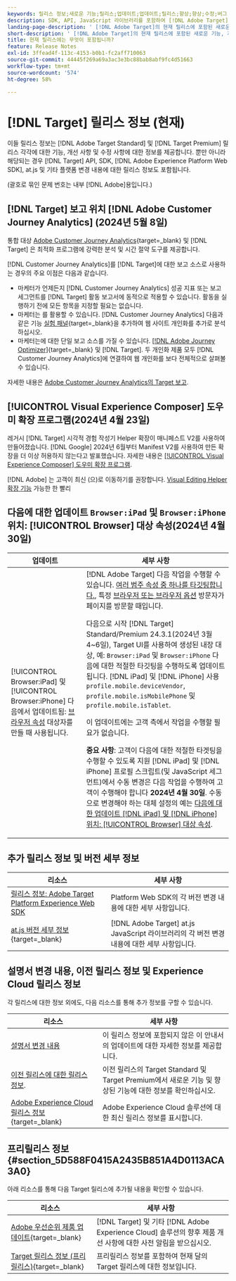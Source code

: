 ```yaml
---
keywords: 릴리스 정보;새로운 기능;릴리스;업데이트;업데이트;릴리스;향상;향상;수정;버그 수정;업데이트
description: SDK, API, JavaScript 라이브러리를 포함하여 [!DNL Adobe Target]의 현재 릴리스에 포함된 새로운 기능 및 개선, 수정 사항에 대해 알아봅니다.
landing-page-description: ' [!DNL Adobe Target]의 현재 릴리스에 포함된 새로운 기능, 개선 사항 및 수정 사항에 대해 알아봅니다.'
short-description: ' [!DNL Adobe Target]의 현재 릴리스에 포함된 새로운 기능, 개선 사항 및 수정 사항에 대해 알아봅니다.'
title: 현재 릴리스에는 무엇이 포함됩니까?
feature: Release Notes
exl-id: 3ffead4f-113c-4153-b0b1-fc2aff710063
source-git-commit: 44445f269a69a3ac3e3bc88bab8abf9fc4d51663
workflow-type: tm+mt
source-wordcount: '574'
ht-degree: 58%

---
```


# [!DNL Target] 릴리스 정보 (현재)

이들 릴리스 정보는 [!DNL Adobe Target Standard] 및 [!DNL Target Premium] 릴리스 각각에 대한 기능, 개선 사항 및 수정 사항에 대한 정보를 제공합니다. 뿐만 아니라 해당되는 경우 [!DNL Target] API, SDK, [!DNL Adobe Experience Platform Web SDK], at.js 및 기타 플랫폼 변경 내용에 대한 릴리스 정보도 포함됩니다.

(괄호로 묶인 문제 번호는 내부 [!DNL Adobe]용입니다.)

## [!DNL Target] 보고 위치 [!DNL Adobe Customer Journey Analytics] (2024년 5월 8일)

통합 대상 [Adobe Customer Journey Analytics](https://experienceleague.adobe.com/en/docs/customer-journey-analytics){target=_blank} 및 [!DNL Target] 은 최적화 프로그램에 강력한 분석 및 시간 절약 도구를 제공합니다.

[!DNL Customer Journey Analytics]를 [!DNL Target]에 대한 보고 소스로 사용하는 경우의 주요 이점은 다음과 같습니다.

* 마케터가 언제든지 [!DNL Customer Journey Analytics] 성공 지표 또는 보고 세그먼트를 [!DNL Target] 활동 보고서에 동적으로 적용할 수 있습니다. 활동을 실행하기 전에 모든 항목을 지정할 필요는 없습니다.
* 마케터는 를 활용할 수 있습니다. [!DNL Customer Journey Analytics] 다음과 같은 기능 [실험 패널](https://experienceleague.adobe.com/en/docs/analytics-platform/using/cja-workspace/panels/experimentation){target=_blank}을 추가하여 웹 사이트 개인화를 추가로 분석하십시오.
* 마케터는에 대한 단일 보고 소스를 가질 수 있습니다. [[!DNL Adobe Journey Optimizer]](https://experienceleague.adobe.com/en/docs/journey-optimizer/using/reporting/cja-ajo){target=_blank} 및 [!DNL Target]. 두 개인화 제품 모두 [!DNL Customer Journey Analytics]에 연결하여 웹 개인화를 보다 전체적으로 살펴볼 수 있습니다.

자세한 내용은 [Adobe Customer Journey Analytics의 Target 보고](/help/main/c-integrating-target-with-mac/cja/target-reporting-in-cja.md).

## [!UICONTROL Visual Experience Composer] 도우미 확장 프로그램(2024년 4월 23일)

레거시 [!DNL Target] 시각적 경험 작성기 Helper 확장이 매니페스트 V2를 사용하여 만들어졌습니다. [!DNL Google] 2024년 6월부터 Manifest V2를 사용하여 만든 확장을 더 이상 허용하지 않는다고 발표했습니다. 자세한 내용은 [[!UICONTROL Visual Experience Composer] 도우미 확장 프로그램](/help/main/c-experiences/c-visual-experience-composer/r-troubleshoot-composer/vec-helper-browser-extension.md).

[!DNL Adobe] 는 고객이 최신 (으)로 이동하기를 권장합니다. [Visual Editing Helper 확장 기능](/help/main/c-experiences/c-visual-experience-composer/r-troubleshoot-composer/visual-editing-helper-extension.md) 가능한 한 빨리

## 다음에 대한 업데이트 `Browser:iPad` 및 `Browser:iPhone` 위치: [!UICONTROL Browser] 대상 속성(2024년 4월 30일)

| 업데이트 | 세부 사항 |
|--- |--- |
| [!UICONTROL Browser:iPad] 및 [!UICONTROL Browser:iPhone] 다음에서 업데이트됨: [브라우저 속성](/help/main/c-target/c-audiences/c-target-rules/browser.md) 대상자를 만들 때 사용됩니다. | [!DNL Adobe Target] 다음 작업을 수행할 수 있습니다. [여러 범주 속성 중 하나를 타깃팅합니다.](/help/main/c-target/c-audiences/c-target-rules/target-rules.md), 특정 [브라우저 또는 브라우저 옵션](/help/main/c-target/c-audiences/c-target-rules/browser.md) 방문자가 페이지를 방문할 때입니다.<P>다음으로 시작 [!DNL Target] Standard/Premium 24.3.1(2024년 3월 4~6일), Target UI를 사용하여 생성된 내장 대상, 예: `Browser:iPad` 및 `Browser:iPhone` 다음에 대한 적절한 타깃팅을 수행하도록 업데이트됩니다. [!DNL iPad] 및 [!DNL iPhone] 사용 `profile.mobile.deviceVendor`, `profile.mobile.isMobilePhone` 및 `profile.mobile.isTablet`.<P>이 업데이트에는 고객 측에서 작업을 수행할 필요가 없습니다.<p><B>중요 사항</b>: 고객이 다음에 대한 적절한 타겟팅을 수행할 수 있도록 지원 [!DNL iPad] 및 [!DNL iPhone] 프로필 스크립트(및 JavaScript 세그먼트)에서 수동 변경은 다음 작업을 수행하여 고객이 수행해야 합니다 **2024년 4월 30일**. 수동으로 변경해야 하는 대체 설정의 예는 [다음에 대한 업데이트 [!DNL iPad] 및 [!DNL iPhone] 위치: [!UICONTROL Browser] 대상 속성](/help/main/c-target/c-audiences/c-target-rules/browser.md#updates). |

## 추가 릴리스 정보 및 버전 세부 정보

| 리소스 | 세부 사항 |
|--- |--- |
| [릴리스 정보: Adobe Target Platform Experience Web SDK](https://experienceleague.adobe.com/docs/experience-platform/edge/release-notes.html?lang=ko) | Platform Web SDK의 각 버전 변경 내용에 대한 세부 사항입니다. |
| [at.js 버전 세부 정보](https://experienceleague.adobe.com/docs/target-dev/developer/client-side/at-js-implementation/target-atjs-versions.html){target=_blank} | [!DNL Adobe Target] at.js JavaScript 라이브러리의 각 버전 변경 내용에 대한 세부 사항입니다. |

## 설명서 변경 내용, 이전 릴리스 정보 및 Experience Cloud 릴리스 정보

각 릴리스에 대한 정보 외에도, 다음 리소스를 통해 추가 정보를 구할 수 있습니다.

| 리소스 | 세부 사항 |
|--- |--- |
| [설명서 변경 내용](/help/main/r-release-notes/doc-change.md) | 이 릴리스 정보에 포함되지 않은 이 안내서의 업데이트에 대한 자세한 정보를 제공합니다. |
| [이전 릴리스에 대한 릴리스 정보](/help/main/r-release-notes/release-notes-for-previous-releases.md). | 이전 릴리스의 Target Standard 및 Target Premium에서 새로운 기능 및 향상된 기능에 대한 정보를 확인하십시오. |
| [Adobe Experience Cloud 릴리스 정보](https://experienceleague.adobe.com/docs/release-notes/experience-cloud/current.html?lang=ko-KR){target=_blank} | Adobe Experience Cloud 솔루션에 대한 최신 릴리스 정보를 표시합니다. |

## 프리릴리스 정보 {#section_5D588F0415A2435B851A4D0113ACA3A0}

아래 리소스를 통해 다음 Target 릴리스에 추가될 내용을 확인할 수 있습니다.

| 리소스 | 세부 사항 |
|--- |--- |
| [Adobe 우선순위 제품 업데이트](https://www.adobe.com/kr/subscription/priority-product-update.html){target=_blank} | [!DNL Target] 및 기타 [!DNL Adobe Experience Cloud] 솔루션의 향후 제품 개선 사항에 대한 사전 알림을 받으십시오. |
| [Target 릴리스 정보 (프리릴리스)](/help/main/r-release-notes/target-release-notes.md){target=_blank} | 프리릴리스 정보를 포함하여 현재 달의 Target 릴리스에 대한 정보입니다. |

